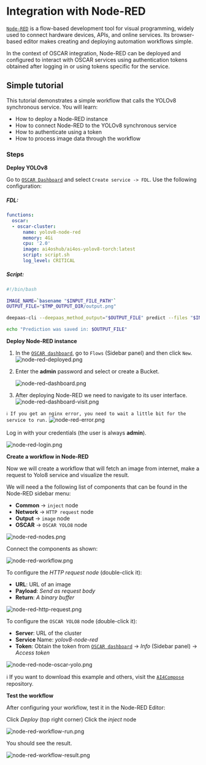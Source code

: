 # Integration with Node-RED

[`Node-RED`](https://nodered.org/) is a flow-based development tool for visual programming, widely used to connect hardware devices, APIs, and online services. Its browser-based editor makes creating and deploying automation workflows simple.

In the context of OSCAR integration, Node-RED can be deployed and configured to interact with OSCAR services using authentication tokens obtained after logging in or using tokens specific for the service.

## Simple tutorial

This tutorial demonstrates a simple workflow that calls the YOLOv8 synchronous service. You will learn:
- How to deploy a Node-RED instance
- How to connect Node-RED to the YOLOv8 synchronous service
- How to authenticate using a token
- How to process image data through the workflow

### Steps

**Deploy YOLOv8**

Go to [`OSCAR Dashboard`](https://dashboard.oscar.grycap.net/) and select `Create service -> FDL`. Use the following configuration:

##### FDL:
```yaml
functions:
  oscar:
  - oscar-cluster:
      name: yolov8-node-red
      memory: 4Gi
      cpu: '2.0'
      image: ai4oshub/ai4os-yolov8-torch:latest
      script: script.sh
      log_level: CRITICAL
```
    
##### Script:

```bash
#!/bin/bash
 
IMAGE_NAME=`basename "$INPUT_FILE_PATH"`
OUTPUT_FILE="$TMP_OUTPUT_DIR/output.png"
 
deepaas-cli --deepaas_method_output="$OUTPUT_FILE" predict --files "$INPUT_FILE_PATH" --accept image/png 2>&1
 
echo "Prediction was saved in: $OUTPUT_FILE"
```

**Deploy Node-RED instance**

1. In the [`OSCAR dashboard`](https://dashboard.oscar.grycap.net/), go to `Flows` (Sidebar panel)  and then click `New`. 
    ![node-red-deployed.png](images/integrations/node-red-deployed.png) 

1. Enter the **admin** password and select or create a Bucket.
   
    ![node-red-dashboard.png](images/integrations/node-red-dashboard.png)

1. After deploying Node-RED we need to navigate to its user interface.
    ![node-red-dashboard-visit.png](images/integrations/node-red-dashboard-visit.png)

`
ℹ️ If you get an nginx error, you need to wait a little bit for the service to run.
`
![node-red-error.png](images/integrations/node-red-error.png)
</br>
</br>
Log in with your credentials (the user is always **admin**).

![node-red-login.png](images/integrations/node-red-login.png)
    

**Create a workflow in Node-RED**

Now we will create a workflow that will fetch an image from internet, make a request to Yolo8 service and visualize the result.

We will need a the following list of components that can be found in the Node-RED sidebar menu:

- **Common** → `inject` node
- **Network** → `HTTP request` node
- **Output** → `image` node
- **OSCAR** → `OSCAR YOLO8` node

![node-red-nodes.png](images/integrations/node-red-nodes.png)


Connect the components as shown:

![node-red-workflow.png](images/integrations/node-red-workflow.png)

To configure the *HTTP request node* (double-click it):

- **URL**: URL of an image
- **Payload**: _Send as request body_
- **Return**: _A binary buffer_

![node-red-http-request.png](images/integrations/node-red-node-http-request.png)

To configure the `OSCAR YOLO8` node (double-click it):

- **Server**: URL of the cluster
- **Service** Name: _yolov8-node-red_
- **Token**: Obtain the token from [`OSCAR dashboard`](https://dashboard.oscar.grycap.net/) → *Info* (Sidebar panel) → *Access token*

![node-red-node-oscar-yolo.png](images/integrations/node-red-node-oscar-yolo.png)


ℹ️ 
If you want to download this example and others, visit the [`AI4Compose`](https://github.com/ai4os/ai4-compose/tree/main) repository.

    
**Test the workflow**

After configuring your workflow, test it in the Node-RED Editor:

Click *Deploy* (top right corner)
Click the *inject* node

![node-red-workflow-run.png](images/integrations/node-red-workflow-run.png)

You should see the result.

![node-red-workflow-result.png](images/integrations/node-red-workflow-result.png)
